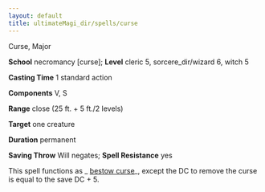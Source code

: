 ```yaml
---
layout: default
title: ultimateMagi_dir/spells/curse
---
```

Curse, Major

**School** necromancy [curse]; **Level** cleric 5, sorcere_dir/wizard 6, witch 5

**Casting Time** 1 standard action

**Components** V, S

**Range** close (25 ft. + 5 ft./2 levels)

**Target** one creature

**Duration** permanent

**Saving Throw** Will negates; **Spell Resistance** yes

This spell functions as _ [bestow curse](spell_dir/bestowCurse#_bestow-curse)_, except the DC to remove the curse is equal to the save DC + 5.

